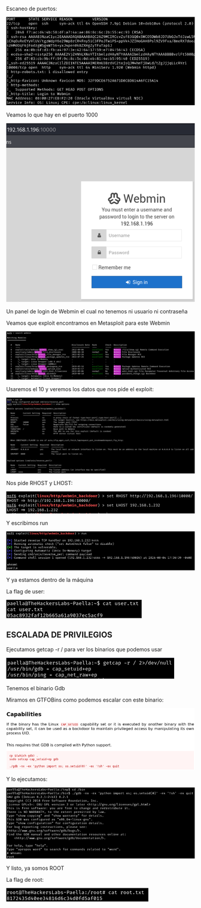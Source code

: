 Escaneo de puertos:

![](../../../Images/Pasted%20image%2020240804172737.png)

Veamos lo que hay en el puerto 1000

![](../../../Images/Pasted%20image%2020240804173023.png)

Un panel de login de Webmin el cual no tenemos ni usuario ni contraseña

Veamos que exploit encontramos en Metasploit para este Webmin

![](../../../Images/Pasted%20image%2020240804173307.png)

Usaremos el 10 y veremos los datos que nos pide el exploit:

![](../../../Images/Pasted%20image%2020240804173448.png)

Nos pide RHOST y LHOST:

![](../../../Images/Pasted%20image%2020240804173616.png)

Y escribimos run

![](../../../Images/Pasted%20image%2020240804173703.png)

Y ya estamos dentro de la máquina

La flag de user: 

![](../../../Images/Pasted%20image%2020240804173829.png)

## ESCALADA DE PRIVILEGIOS

Ejecutamos getcap -r / para ver los binarios que podemos usar 

![](../../../Images/Pasted%20image%2020240804174933.png)

Tenemos el binario Gdb 

Miramos en GTFOBins como podemos escalar con este binario:

![](../../../Images/Pasted%20image%2020240804180202.png)

Y lo ejecutamos:

![](../../../Images/Pasted%20image%2020240804180146.png)

Y listo, ya somos ROOT

La flag de root:

![](../../../Images/Pasted%20image%2020240804180250.png)

